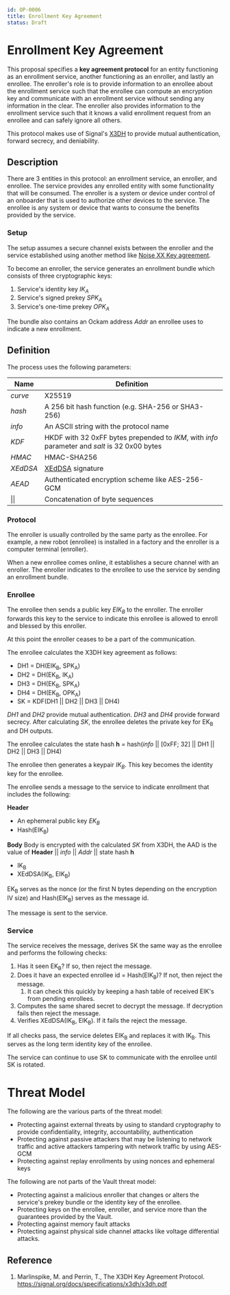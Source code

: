 ```yaml
id: OP-0006
title: Enrollment Key Agreement
status: Draft
```

# Enrollment Key Agreement

This proposal specifies a __key agreement protocol__ for an entity functioning
as an enrollment service, another functioning as an enroller, and lastly an
enrollee. The enroller's role is to provide information to an enrollee about the
enrollment service such that the enrollee can compute an encryption key
and communicate with an enrollment service without sending any information
in the clear. The enroller also provides information to the enrollment service
such that it knows a valid enrollment request from an enrollee and can safely
ignore all others.

This protocol makes use of Signal's [X3DH](https://signal.org/docs/specifications/x3dh/)
to provide mutual authentication, forward secrecy, and deniability.


## Description

There are 3 entities in this protocol: an enrollment service, an enroller,
and enrollee. The service provides any enrolled entity with some functionality
that will be consumed. The enroller is a system or device under control of
an onboarder that is used to authorize other devices to the service.
The enrollee is any system or device that wants to consume the benefits provided
by the service.

### Setup

The setup assumes a secure channel exists between the enroller and the service
established using another method like [Noise XX Key agreement](../0003-key-agreement-xx).

To become an enroller, the service generates an enrollment bundle which consists
of three cryptographic keys:

1. Service's identity key *IK<sub>A</sub>*
1. Service's signed prekey *SPK<sub>A</sub>*
1. Service's one-time prekey *OPK<sub>A</sub>*

The bundle also contains an Ockam address *Addr* an enrollee uses to indicate a new enrollment.

## Definition

The process uses the following parameters:


| **Name** | **Definition** |
| ---------| --------------- |
| *curve* | X25519 |
| *hash* | A 256 bit hash function (e.g. SHA-256 or SHA3-256) |
| *info* | An ASCII string with the protocol name |
| *KDF* | HKDF with 32 0xFF bytes prepended to *IKM*, with *info* parameter and *salt* is 32 0x00 bytes |
| *HMAC* | HMAC-SHA256 |
| *XEdDSA* | [XEdDSA](https://signal.org/docs/specifications/xeddsa/) signature |
| *AEAD* | Authenticated encryption scheme like AES-256-GCM |
| \|\| | Concatenation of byte sequences |

### Protocol

The enroller is usually controlled by the same party as the enrollee. For example, a new robot (enrollee)
is installed in a factory and the enroller is a computer terminal (enroller).

When a new enrollee comes online, it establishes a secure channel with an enroller.
The enroller indicates to the enrollee to use the service by sending an enrollment bundle.

### Enrollee 

The enrollee then sends a public key *EIK<sub>B</sub>* to the enroller. The enroller forwards
this key to the service to indicate this enrollee is allowed to enroll and blessed by this enroller.

At this point the enroller ceases to be a part of the communication.

The enrollee calculates the X3DH key agreement as follows:

- DH1 = DH(EIK<sub>B</sub>, SPK<sub>A</sub>)
- DH2 = DH(EK<sub>B</sub>, IK<sub>A</sub>)
- DH3 = DH(EK<sub>B</sub>, SPK<sub>A</sub>)
- DH4 = DH(EK<sub>B</sub>, OPK<sub>A</sub>)
- SK = KDF(DH1 || DH2 || DH3 || DH4)

*DH1* and *DH2* provide mutual authentication. *DH3* and *DH4* provide forward secrecy.
After calculating *SK*, the enrollee deletes the private key for EK<sub>B</sub> and DH outputs.

The enrollee calculates the state hash **h** = hash(*info* || [0xFF; 32] || DH1 || DH2 || DH3 || DH4)

The enrollee then generates a keypair *IK<sub>B</sub>*. This key becomes the identity key for the enrollee.

The enrollee sends a message to the service to indicate enrollment that includes the following:

**Header**

- An ephemeral public key *EK<sub>B</sub>*
- Hash(EIK<sub>B</sub>)

**Body**
Body is encrypted with the calculated *SK* from X3DH, the AAD is the value of **Header** || *info* || *Addr* || state hash **h**

- IK<sub>B</sub>
- XEdDSA(IK<sub>B</sub>, EIK<sub>B</sub>)

EK<sub>B</sub> serves as the nonce (or the first N bytes depending on the encryption IV size) and Hash(EIK<sub>B</sub>) serves as the message id.

The message is sent to the service.

### Service

The service receives the message, derives SK the same way as the enrollee and performs the following checks:

1. Has it seen EK<sub>B</sub>? If so, then reject the message.
1. Does it have an expected enrollee id = Hash(EIK<sub>B</sub>)? If not, then reject the message.
    1. It can check this quickly by keeping a hash table of received EIK's from pending enrollees.
1. Computes the same shared secret to decrypt the message. If decryption fails then reject the message.
1. Verifies XEdDSA(IK<sub>B</sub>, EIK<sub>B</sub>). If it fails the reject the message.

If all checks pass, the service deletes EIK<sub>B</sub> and replaces it with IK<sub>B</sub>.
This serves as the long term identity key of the enrollee.

The service can continue to use SK to communicate with the enrollee until SK is rotated.

# Threat Model

The following are the various parts of the threat model:

- Protecting against external threats by using to standard cryptography to provide confidentiality, integrity, accountability, authentication 
- Protecting against passive attackers that may be listening to network traffic and active attackers tampering with network traffic by using AES-GCM
- Protecting against replay enrollments by using nonces and ephemeral keys


The following are not parts of the Vault threat model:

- Protecting against a malicious enroller that changes or alters the service's prekey bundle or the identity key of the enrollee.
- Protecting keys on the enrollee, enroller, and service more than the guarantees provided by the Vault. 
- Protecting against memory fault attacks
- Protecting against physical side channel attacks like voltage differential attacks.

## Reference

1. <span id="reference-3"></span>Marlinspike, M. and Perrin, T.,
The X3DH Key Agreement Protocol. <br/>
https://signal.org/docs/specifications/x3dh/x3dh.pdf

